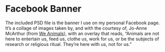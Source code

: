 # Facebook Banner
The included PSD file is the banner I use on my personal Facebook page. It’s a collage of images taken by, and with the courtesy of, Jo-Anne McArthur (from [We Animals](http://weanimals.org/)), with an overlay that reads, “Animals are not here to entertain us, feed us, clothe us, work for us, or be the subjects of research or religious ritual. They’re here with us, not for us.”
